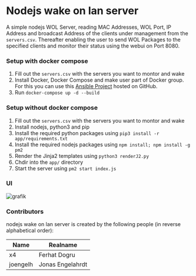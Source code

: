# Nodejs wake on lan server
A simple nodejs WOL Server, reading MAC Addresses, WOL Port, IP Address and broadcast Address of the clients under management from the ``servers.csv``.
Thereafter enabling the user to send WOL Packages to the specified clients and monitor their status using the webui on Port 8080.

### Setup **with** docker compose

1. Fill out the ``servers.csv`` with the servers you want to montor and wake
2. Install Docker, Docker Compose and make user part of Docker group. For this you can use this [Ansible Project](https://github.com/joengelh/ansible-kvm) hosted on GitHub.
2. Run ``docker-compose up -d --build``

### Setup **without** docker compose

1. Fill out the ``servers.csv`` with the servers you want to montor and wake
2. Install nodejs, python3 and pip
3. Install the required python packages using ``pip3 install -r app/requirements.txt``
4. Install the required nodejs packages using ``npm install; npm install -g pm2``
5. Render the Jinja2 templates using ``python3 renderJ2.py``
6. Chdir into the ``app/`` directory
7. Start the server using ``pm2 start index.js``

### UI

![grafik](https://user-images.githubusercontent.com/73387330/133126061-91b7d075-a5ad-4644-a79b-c9407a0d8b6a.png)

### Contributors

nodejs wake on lan server is created by the following people (in reverse alphabetical order):

| Name              | Realname              |
| ----------------- | --------------------- |
| x4                | Ferhat Dogru          |
| joengelh          | Jonas Engelahrdt      |

